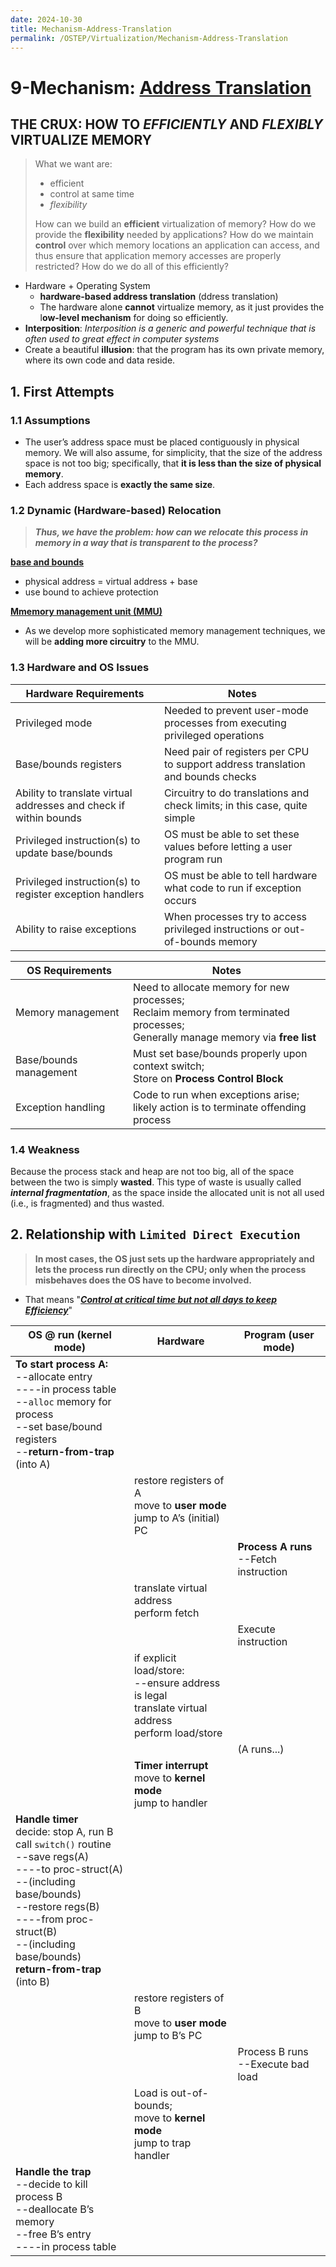 ```yaml
---
date: 2024-10-30
title: Mechanism-Address-Translation
permalink: /OSTEP/Virtualization/Mechanism-Address-Translation
---
```


# 9-Mechanism: [Address Translation](https://pages.cs.wisc.edu/~remzi/OSTEP/vm-mechanism.pdf)

## **THE CRUX: HOW TO *EFFICIENTLY* AND *FLEXIBLY* VIRTUALIZE MEMORY**

> What we want are:
>
> *   efficient
> *   control at same time
> *   *flexibility*
>
> How can we build an **efficient** virtualization of memory? How do we provide the **flexibility** needed by applications? How do we maintain **control** over which memory locations an application can access, and thus ensure that application memory accesses are properly restricted? How do we do all of this efficiently?

*   Hardware + Operating System
    *    **hardware-based address translation** (ddress translation)
    *   The hardware alone **cannot** virtualize memory, as it just provides the l**ow-level mechanism** for doing so efficiently.
*   **Interposition**: *Interposition is a generic and powerful technique that is  often used to great effect in computer systems*
*   Create a beautiful **illusion**: that the program has its own private memory, where its own code and data reside. 



## 1. First Attempts

### 1.1 Assumptions

*   The user’s address space must be placed contiguously in physical memory. We will also assume, for simplicity, that the size of the address space is not too big; specifically, that **it is less than the size of physical memory**.
*   Each address space is **exactly the same size**.

### 1.2 Dynamic (Hardware-based) Relocation

>    ***Thus, we have the problem: how can we relocate this process in memory in a way that is transparent to the process?*** 

**<u>base and bounds</u>**

*   physical address = virtual address + base
*   use bound to achieve protection

 <u>**Mmemory management unit (MMU)**</u>

*   As we develop more sophisticated memory management techniques, we will be **adding more circuitry** to the MMU.

### 1.3 Hardware and OS Issues

| Hardware Requirements                                        | Notes                                                        |
| ------------------------------------------------------------ | ------------------------------------------------------------ |
| Privileged mode                                              | Needed to prevent user-mode processes from executing privileged operations |
| Base/bounds registers                                        | Need pair of registers per CPU to support address translation and bounds checks |
| Ability to translate virtual addresses and check if within bounds | Circuitry to do translations and check limits; in this case, quite simple |
| Privileged instruction(s) to update base/bounds              | OS must be able to set these values before letting a user program run |
| Privileged instruction(s) to register exception handlers     | OS must be able to tell hardware what code to run if exception occurs |
| Ability to raise exceptions                                  | When processes try to access privileged instructions or out-of-bounds memory |

| OS Requirements        | Notes                                                        |
| ---------------------- | ------------------------------------------------------------ |
| Memory management      | Need to allocate memory for new processes;<br/>Reclaim memory from terminated processes;<br/>Generally manage memory via **free list** |
| Base/bounds management | Must set base/bounds properly upon context switch;<br/>Store on **Process Control Block** |
| Exception handling     | Code to run when exceptions arise;<br/>likely action is to terminate offending process |

### 1.4 Weakness

Because the process stack and heap are not too big, all of the space between the two is simply **wasted**. This type of waste is usually called ***internal fragmentation***, as the space inside the allocated unit is not all used (i.e., is fragmented) and thus wasted.



## 2. Relationship with `Limited Direct Execution`

>   **In most cases, the OS just sets up the hardware appropriately and lets the process run directly on the CPU; only when the process misbehaves does the OS have to become involved.**

*   That means "**<u>*Control at critical time but not all days to keep Efficiency*</u>**"

| OS @ run (kernel mode)                                       | Hardware                                                     | Program (user mode)                        |
| ------------------------------------------------------------ | ------------------------------------------------------------ | ------------------------------------------ |
| **To start process A:**<br/>--allocate entry<br/>----in process table<br/>--`alloc` memory for process<br/>--set base/bound registers<br/>--**return-from-trap** (into A) |                                                              |                                            |
|                                                              | restore registers of A<br/>move to **user mode**<br/>jump to A’s (initial) PC |                                            |
|                                                              |                                                              | **Process A runs**<br/>--Fetch instruction |
|                                                              | translate virtual address<br/>perform fetch                  |                                            |
|                                                              |                                                              | Execute instruction                        |
|                                                              | if explicit load/store:<br/>--ensure address is legal<br/>translate virtual address<br/>perform load/store |                                            |
|                                                              |                                                              | (A runs...)                                |
|                                                              | **Timer interrupt**<br/>move to **kernel mode**<br/>jump to handler |                                            |
| **Handle timer**<br/>decide: stop A, run B<br/>call `switch()` routine<br/>--save regs(A)<br/>----to proc-struct(A)<br/>--(including base/bounds)<br/>--restore regs(B)<br/>----from proc-struct(B)<br/>--(including base/bounds)<br/>**return-from-trap** (into B) |                                                              |                                            |
|                                                              | restore registers of B<br/>move to **user mode**<br/>jump to B’s PC |                                            |
|                                                              |                                                              | Process B runs<br/>--Execute bad load      |
|                                                              | Load is out-of-bounds;<br/>move to **kernel mode**<br/>jump to trap handler |                                            |
| **Handle the trap**<br/>--decide to kill process B<br/>--deallocate B’s memory<br/>--free B’s entry<br/>----in process table |                                                              |                                            |

